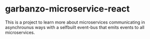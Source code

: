 # garbanzo-microservice-react

This is a project to learn more about microservices communicating in asynchrounus ways with a selfbuilt event-bus that emits events to all microservices.

